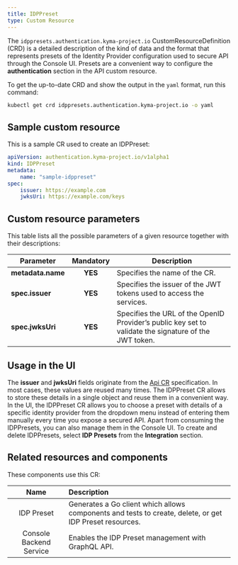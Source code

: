 ```yaml
---
title: IDPPreset
type: Custom Resource
---
```


The `idppresets.authentication.kyma-project.io` CustomResourceDefinition (CRD) is a detailed description of the kind of data and the format that represents presets of the Identity Provider configuration used to secure API through the Console UI. Presets are a convenient way to configure the **authentication** section in the API custom resource.

To get the up-to-date CRD and show the output in the `yaml` format, run this command:

```bash
kubectl get crd idppresets.authentication.kyma-project.io -o yaml
```

## Sample custom resource

This is a sample CR used to create an IDPPreset:

```yaml
apiVersion: authentication.kyma-project.io/v1alpha1
kind: IDPPreset
metadata:
    name: "sample-idppreset"
spec:
    issuer: https://example.com
    jwksUri: https://example.com/keys
```

## Custom resource parameters

This table lists all the possible parameters of a given resource together with their descriptions:

| Parameter   |  Mandatory  |  Description |
|----------|:-------------:|------|
| **metadata.name** | **YES** | Specifies the name of the CR. |
| **spec.issuer** | **YES** | Specifies the issuer of the JWT tokens used to access the services. |
| **spec.jwksUri** | **YES** | Specifies the URL of the OpenID Provider’s public key set to validate the signature of the JWT token. |

## Usage in the UI

The **issuer** and **jwksUri** fields originate from the [Api CR](/components/api-gateway/#custom-resource-custom-resource) specification. In most cases, these values are reused many times. The IDPPreset CR allows to store these details in a single object and reuse them in a convenient way. In the UI, the IDPPreset CR allows you to choose a preset with details of a specific identity provider from the dropdown menu instead of entering them manually every time you expose a secured API. Apart from consuming the IDPPresets, you can also manage them in the Console UI. To create and delete IDPPresets, select **IDP Presets** from the **Integration** section.

## Related resources and components

These components use this CR:

| Name   |   Description |
|:----------:|:------|
| IDP Preset |  Generates a Go client which allows components and tests to create, delete, or get IDP Preset resources. |
| Console Backend Service |  Enables the IDP Preset management with GraphQL API. |
